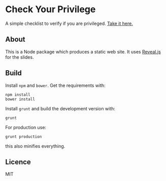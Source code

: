 Check Your Privilege
====================

A simple checklist to verify if you are privileged. [Take it here.][site]

## About

This is a Node package which produces a static web site. It uses
[Reveal.js][reveal] for the slides.

## Build

Install `npm` and `bower`. Get the requirements with:

    npm install
    bower install

Install `grunt` and build the development version with:

    grunt

For production use:

    grunt production

this also minifies everything.

## Licence

MIT

[site]: http://check-your-privilege.github.io
[reveal]: https://github.com/hakimel/reveal.js
